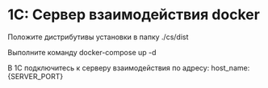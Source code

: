 # 1С: Сервер взаимодействия docker 

Положите дистрибутивы установки в папку ./cs/dist

Выполните команду docker-compose up -d

В 1С подключитесь к серверу взаимодействия по адресу: host_name:{SERVER_PORT}
